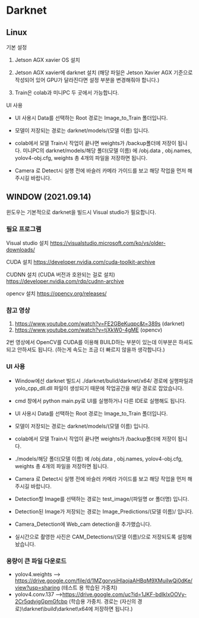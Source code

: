 # Darknet

## Linux

기본 설정

1. Jetson AGX xavier OS 설치

2. Jetson AGX xavier에 darknet 설치 (해당 파일은 Jetson Xavier AGX 기준으로 작성되어 있어 GPU가 달라진다면 설정 부분을 변경해줘야 합니다.)

3. Train은 colab과 미니PC 두 곳에서 가능합니다.

UI 사용

- UI 사용시 Data를 선택하는 Root 경로는 Image_to_Train 폴더입니다.

- 모델이 저장되는 경로는 darknet/models/(모델 이름) 입니다.

- colab에서 모델 Train시 작업이 끝나면 weights가 /backup폴더에 저장이 됩니다.
미니PC의 darknet/models/해당 폴더(모델 이름) 에 /obj.data , obj.names, yolov4-obj.cfg, weights 총 4개의 파일을 저장하면 됩니다.

- Camera 로 Detect시 실행 전에 바슬러 카메라 가이드를 보고 해당 작업을 먼저 해주시길 바랍니다.


## WINDOW (2021.09.14)

윈도우는 기본적으로 darknet을 빌드시 Visual studio가 필요합니다.


### **필요 프로그램**


Visual studio 설치
https://visualstudio.microsoft.com/ko/vs/older-downloads/

CUDA 설치 
https://developer.nvidia.com/cuda-toolkit-archive

CUDNN 설치 (CUDA 버전과 호완되는 걸로 설치)
https://developer.nvidia.com/rdp/cudnn-archive

opencv 설치 
https://opencv.org/releases/

### **참고 영상**

1. https://www.youtube.com/watch?v=FE2GBeKuqpc&t=389s (darknet)
2. https://www.youtube.com/watch?v=tjXkW0-4gME (opencv)

2번 영상에서 OpenCV를 CUDA를 이용해 BUILD하는 부분이 있는데 이부분은 하셔도 되고 안하셔도 됩니다.
(하는게 속도는 조금 더 빠르지 않을까 생각합니다.)


### **UI 사용**

- Window에선 darknet 빌드시 ./darknet/bulid/darknet/x64/ 경로에 실행파일과 yolo_cpp_dll.dll 파일이 생성되기 때문에 작업공간을 해당 경로로 잡았습니다.

- cmd 창에서 python main.py로 UI를 실행하거나 다른 IDE로 실행해도 됩니다.

- UI 사용시 Data를 선택하는 Root 경로는 Image_to_Train 폴더입니다.

- 모델이 저장되는 경로는 darknet/models/(모델 이름) 입니다.

- colab에서 모델 Train시 작업이 끝나면 weights가 /backup폴더에 저장이 됩니다.

- ./models/해당 폴더(모델 이름) 에 /obj.data , obj.names, yolov4-obj.cfg, weights 총 4개의 파일을 저장하면 됩니다.

- Camera 로 Detect시 실행 전에 바슬러 카메라 가이드를 보고 해당 작업을 먼저 해주시길 바랍니다.

- Detection할 Image를 선택하는 경로는 test_image/(파일명 or 폴더명) 입니다.

- Detection된 Image가 저장되는 경로는 Image_Predictions/(모델 이름)/ 입니다.

- Camera_Detection에 Web_cam detection을 추가했습니다.

- 실시간으로 촬영한 사진은 CAM_Detections/(모델 이름)/으로 저장되도록 설정해놨습니다.

### 용량이 큰 파일 다운로드 

- yolov4.weights --> https://drive.google.com/file/d/1MZgorvsiHlaojaAHBqM9XMuiIwQi0dKe/view?usp=sharing
(테스트 용 학습된 가중치)
- yolov4.conv.137 -->https://drive.google.com/uc?id=1JKF-bdIklxOOVy-2Cr5qdvjgGpmGfcbp
(학습용 가중치. 경로는 (자신의 경로)\darknet\build\darknet\x64에 저장하면 됩니다.)
